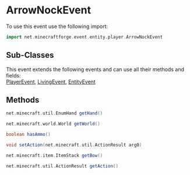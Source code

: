 # ArrowNockEvent

To use this event use the following import:

```groovy
import net.minecraftforge.event.entity.player.ArrowNockEvent
```

## Sub-Classes

This event extends the following events and can use all their methods and fields: <br>
[PlayerEvent](player_event/player_event.md), [LivingEvent](living_event/living_event.md), [EntityEvent](entity_event/entity_event.md)

## Methods

```groovy
net.minecraft.util.EnumHand getHand()
```

```groovy
net.minecraft.world.World getWorld()
```

```groovy
boolean hasAmmo()
```

```groovy
void setAction(net.minecraft.util.ActionResult arg0)
```

```groovy
net.minecraft.item.ItemStack getBow()
```

```groovy
net.minecraft.util.ActionResult getAction()
```
